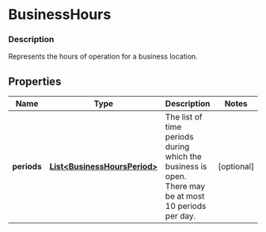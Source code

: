 
# BusinessHours

### Description

Represents the hours of operation for a business location.

## Properties
Name | Type | Description | Notes
------------ | ------------- | ------------- | -------------
**periods** | [**List&lt;BusinessHoursPeriod&gt;**](BusinessHoursPeriod.md) | The list of time periods during which the business is open. There may be at most 10 periods per day. |  [optional]



